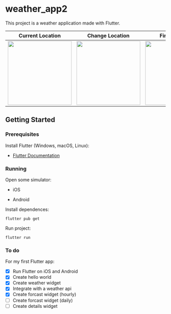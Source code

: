 # weather_app2

This project is a weather application made with Flutter.

| Current Location                                                                                                             | Change Location                                                                                                              | Final Location                                                                                                               |
| ---------------------------------------------------------------------------------------------------------------------------- | ---------------------------------------------------------------------------------------------------------------------------- | ---------------------------------------------------------------------------------------------------------------------------- |
| <img src="https://user-images.githubusercontent.com/767813/78588553-3cec8000-7815-11ea-86c0-7ed5549478f9.png" width="200" /> | <img src="https://user-images.githubusercontent.com/767813/78588564-3f4eda00-7815-11ea-9472-883ed94b1e17.png" width="200" /> | <img src="https://user-images.githubusercontent.com/767813/78571162-44ebf600-77fc-11ea-969a-5ef6d43f025b.png" width="200" /> |

## Getting Started

### Prerequisites

Install Flutter (Windows, macOS, Linux):

- [Flutter Documentation](https://flutter.dev/docs/get-started/install)

### Running

Open some simulator:

- iOS

- Android

Install dependences:

```
flutter pub get
```

Run project:

```
flutter run
```

### To do

For my first Flutter app:

- [x] Run Flutter on iOS and Android
- [x] Create hello world
- [x] Create weather widget
- [x] Integrate with a weather api
- [x] Create forcast widget (hourly)
- [ ] Create forcast widget (daily)
- [ ] Create details widget
